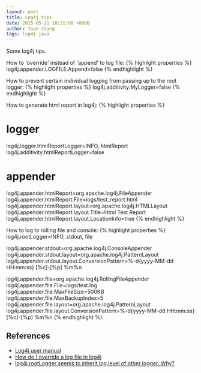 ```yaml
---
layout: post
title: Log4j tips
date: 2015-05-21 10:21:00 +0800
author: Yuan Jiang
tags: log4j java
---
```


Some log4j tips.

How to 'override' instead of 'append' to log file:
{% highlight properties %}
log4j.appender.LOGFILE.Append=false
{% endhighlight %}

How to prevent certain individual logging from passing up to the root logger:
{% highlight properties %}
log4j.additivity.MyLogger=false
{% endhighlight %}

How to generate html report in log4j:
{% highlight properties %}
# logger
log4j.logger.htmlReportLogger=INFO, htmlReport
log4j.additivity.htmlReportLogger=false
# appender
log4j.appender.htmlReport=org.apache.log4j.FileAppender
log4j.appender.htmlReport.File=logs/test_report.html
log4j.appender.htmlReport.layout=org.apache.log4j.HTMLLayout
log4j.appender.htmlReport.layout.Title=Html Test Report
log4j.appender.htmlReport.layout.LocationInfo=true
{% endhighlight %}

How to log to rolling file and console:
{% highlight properties %}
log4j.rootLogger=INFO, stdout, file

log4j.appender.stdout=org.apache.log4j.ConsoleAppender
log4j.appender.stdout.layout=org.apache.log4j.PatternLayout
log4j.appender.stdout.layout.ConversionPattern=%-d{yyyy-MM-dd   HH:mm:ss}   [%c]-[%p]   %m%n

log4j.appender.file=org.apache.log4j.RollingFileAppender
log4j.appender.file.File=logs/test.log
log4j.appender.file.MaxFileSize=500KB
log4j.appender.file.MaxBackupIndex=5
log4j.appender.file.layout=org.apache.log4j.PatternLayout
log4j.appender.file.layout.ConversionPattern=%-d{yyyy-MM-dd   HH:mm:ss}   [%c]-[%p]   %m%n
{% endhighlight %}

## References
- [Log4j user manual](http://logging.apache.org/log4j/2.x/manual/index.html)
- [How do I override a log file in log4j](http://stackoverflow.com/questions/965614/how-do-i-overwrite-a-log-file-in-log4j)
- [log4j rootLogger seems to inherit log level of other logger. Why?](http://stackoverflow.com/questions/2453010/log4j-rootlogger-seems-to-inherit-log-level-of-other-logger-why)
